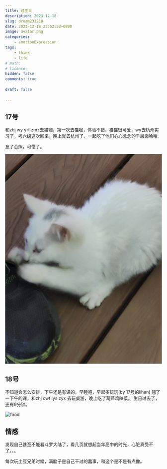 ```yaml
---
title: 过生日
description: 2023.12.18
slug: dream231218
date: 2023-12-18 23:52:53+0800
image: avatar.png
categories:
    - emotionExpression
tags:
    - think
    - life
# math: 
# license: 
hidden: false
comments: true

draft: false

---
```


## 17号

和zhj wy yrf zmz去猫咖，第一次去猫咖，体验不错，猫猫很可爱，wy去杭州实习了，考六级这次回来，晚上就去杭州了，一起吃了他们心心念念的千层面哈哈.

忘了合照，可惜了。

![cat](cat.jpg)

## 18号

不知道会怎么安排，下午还是有课的，早睡吧，早起多玩玩(by 17号的lihan)
翘了一下午的课，和zhj cwt lys zyx 去玩桌游，晚上吃了葫芦鸡陕菜。
生日过去了，还有9分钟。

![food](food.jpg)

## 情感

发现自己甚至不能看斗罗大陆了，看几页就想起当年高中的时光，心脏真受不了。。。

每次玩土豆兄弟时候，满脑子是自己干过的蠢事，和这个是不是有点像。
